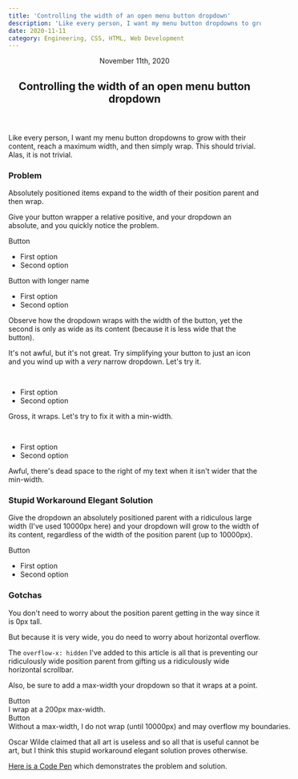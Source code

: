 ```yaml
---
title: 'Controlling the width of an open menu button dropdown'
description: 'Like every person, I want my menu button dropdowns to grow with their content, reach a maximum width, and then simply wrap. This should trivial. Alas, it is not trivial.'
date: 2020-11-11
category: Engineering, CSS, HTML, Web Development
---
```

<article class="overflow-x-visible">
<header>
  <time datetime="2020-11-11" class="text-tertiary text-sm">November 11th, 2020</time>
  <h2 class="text-2xl mb-1">Controlling the width of an open menu button dropdown</h2>
</header>
<p class="my-2">
  Like every person, I want my menu button dropdowns to grow with their content, reach a maximum width, and then
  simply wrap. This should trivial. Alas, it is not trivial.
</p>
<h3 class="text-lg mt-4 font-semibold">Problem</h3>
<p class="my-2 font-italic">
  Absolutely positioned items expand to the width of their position parent and then wrap.
</p>
<p class="my-2">
  Give your button wrapper a relative positive, and your dropdown an absolute, and you quickly notice the problem.
</p>
<div class="p-1 flex space-x-2 mb-32">
  <div class="relative bg-blue rounded px-2 py-1 text-white shadow-sm">
    <span class="py-1">Button</span>
    <ul class="left-0 absolute mt-1 bg-white text-dark shadow rounded text-left">
      <li class="p-1">First option</li>
      <li class="p-1">Second option</li>
    </ul>
  </div>
  <div class="relative bg-blue rounded px-2 py-1 text-white shadow-sm">
    <span class="py-1">Button with longer name</span>
    <ul class="left-0 absolute mt-1 bg-white text-dark shadow rounded text-left">
      <li class="p-1">First option</li>
      <li class="p-1">Second option</li>
    </ul>
  </div>
</div>
<p class="my-2">
  Observe how the dropdown wraps with the width of the button, yet the second is only as wide as its content
  (because it is less wide that the button).
</p>
<p class="my-2">
  It's not awful, but it's not great. Try simplifying your button to just an icon and you wind up with a
  <em>very</em>
  narrow dropdown. Let's try it.
</p>
<div class="inline-block relative bg-blue rounded px-2 py-1 text-white shadow-sm mb-32">
  <span class="py-1">
    <svg
      height="16"
      width="16"
      xmlns="http://www.w3.org/2000/svg"
      viewBox="0 0 24 24"
      class="text-primary inline-block stroke fill-current"
      fill="none">
      <g fill-rule="nonzero">
        <path
          d="M12 10.5a1.5 1.5 0 100 3 1.5 1.5 0 000-3zM19 10.5a1.5 1.5 0 100 3 1.5 1.5 0 000-3zM5 10.5a1.5 1.5 0 100 3 1.5 1.5 0 000-3z" />
      </g>
    </svg>
  </span>
  <ul class="left-0 absolute mt-1 bg-white text-dark shadow rounded text-left">
    <li class="p-1">First option</li>
    <li class="p-1">Second option</li>
  </ul>
</div>
<p class="my-2">Gross, it wraps. Let's try to fix it with a min-width.</p>
<div class="inline-block relative bg-blue rounded px-2 py-1 text-white shadow-sm mb-20">
  <span class="py-1">
    <svg
      height="16"
      width="16"
      xmlns="http://www.w3.org/2000/svg"
      viewBox="0 0 24 24"
      class="text-primary inline-block stroke fill-current"
      fill="none">
      <g fill-rule="nonzero">
        <path
          d="M12 10.5a1.5 1.5 0 100 3 1.5 1.5 0 000-3zM19 10.5a1.5 1.5 0 100 3 1.5 1.5 0 000-3zM5 10.5a1.5 1.5 0 100 3 1.5 1.5 0 000-3z" />
      </g>
    </svg>
  </span>
  <ul class="left-0 absolute mt-1 bg-white text-dark shadow rounded text-left min-w-40">
    <li class="p-1">First option</li>
    <li class="p-1">Second option</li>
  </ul>
</div>
<p class="my-2">Awful, there's dead space to the right of my text when it isn't wider that the min-width.</p>
<h3 class="text-xl mt-8 font-semibold">
  <span class="line-through">Stupid Workaround</span>
  Elegant Solution
</h3>
<p class="my-2">
  Give the dropdown an absolutely positioned parent with a ridiculous large width (I've used 10000px here) and your
  dropdown will grow to the width of its content, regardless of the width of the position parent (up to 10000px).
</p>
<div class="inline-block relative bg-blue rounded px-2 py-1 text-white shadow-sm mb-20">
  <span class="py-1">Button</span>
  <div class="left-0 absolute" style="width: 10000px">
    <ul class="absolute mt-1 bg-white text-dark shadow rounded text-left">
      <li class="p-1">First option</li>
      <li class="p-1">Second option</li>
    </ul>
  </div>
</div>
<h3 class="text-xl mt-8 font-semibold">Gotchas</h3>
<p class="my-2">You don't need to worry about the position parent getting in the way since it is 0px tall.</p>
<p class="my-2">But because it is very wide, you do need to worry about horizontal overflow.</p>
<p class="my-2">
  The
  <code class="text-sm font-mono text-n5">overflow-x: hidden</code>
  I've added to this article is all that is preventing our ridiculously wide position parent from gifting us a
  ridiculously wide horizontal scrollbar.
</p>
<p class="my-2">Also, be sure to add a max-width your dropdown so that it wraps at a point.</p>
<div class="flex flex-col sm:flex-row">
  <div>
    <div class="inline-block relative bg-blue rounded px-2 py-1 text-white shadow-sm mb-16">
      <span class="py-1">Button</span>
      <div class="left-0 absolute" style="width: 10000px">
        <div class="p-1 absolute mt-1 bg-white text-dark shadow rounded text-left" style="max-width: 200px">
          I wrap at a 200px max-width.
        </div>
      </div>
    </div>
  </div>
  <div>
    <div class="inline-block relative bg-blue rounded px-2 py-1 text-white shadow-sm mb-32 sm:ml-40">
      <span class="py-1">Button</span>
      <div class="left-0 absolute" style="width: 10000px">
        <div class="p-1 absolute mt-1 bg-white text-dark shadow rounded text-left">
          Without a max-width, I do not wrap (until 10000px) and may overflow my boundaries.
        </div>
      </div>
    </div>
  </div>
</div>
<p class="my-2">
  Oscar Wilde claimed that all art is useless and so all that is useful cannot be art, but I think this
  <span class="line-through">stupid workaround</span>
  elegant solution proves otherwise.
</p>
<p class="my-2">
  <a href="//codepen.io/jdbd/pen/PozXYWB" class="underline text-red">Here is a Code Pen</a>
  which demonstrates the problem and solution.
</p>
</article>
